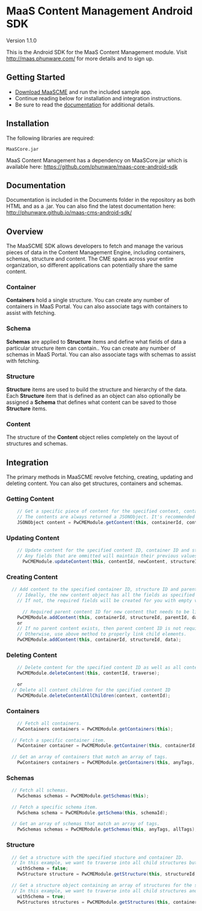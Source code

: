 MaaS Content Management Android SDK
================

Version 1.1.0

This is the Android SDK for the MaaS Content Management module. Visit http://maas.phunware.com/ for more details and to sign up.

Getting Started
---------------

- [Download MaaSCME](https://github.com/phunware/maas-cms-android-sdk/archive/master.zip) and run the included sample app.
- Continue reading below for installation and integration instructions.
- Be sure to read the [documentation](http://phunware.github.io/maas-cms-android-sdk/) for additional details.



Installation
------------

The following libraries are required:
````
MaaSCore.jar
````

MaaS Content Management has a dependency on MaaSCore.jar which is available here: https://github.com/phunware/maas-core-android-sdk


Documentation
------------

Documentation is included in the Documents folder in the repository as both HTML and as a .jar. You can also find the latest documentation here: http://phunware.github.io/maas-cms-android-sdk/



Overview
-----------

The MaaSCME SDK allows developers to fetch and manage the various pieces of data in the Content Management Engine, including containers, schemas, structure and content. The CME spans across your entire organization, so different applications can potentially share the same content.


### Container

**Containers** hold a single structure. You can create any number of containers in MaaS Portal. You can also associate tags with containers to assist with fetching.

### Schema

**Schemas** are applied to **Structure** items and define what fields of data a particular structure item can contain.. You can create any number of schemas in MaaS Portal. You can also associate tags with schemas to assist with fetching.

### Structure

**Structure** items are used to build the structure and hierarchy of the data. Each **Structure** item that is defined as an object can also optionally be assigned a **Schema** that defines what content can be saved to those **Structure** items.

### Content

The structure of the **Content** object relies completely on the layout of structures and schemas.



Integration
-----------

The primary methods in MaaSCME revolve fetching, creating, updating and deleting content. You can also get structures, containers and schemas.

### Getting Content

````java
	// Get a specific piece of content for the specified context, container ID and content ID. 
	// The contents are always returned a JSONObject. It's recommended that you parse the JSONObject into a model object.
    JSONObject content = PwCMEModule.getContent(this, containerId, contentId);

````

### Updating Content

````java
	// Update content for the specified content ID, container ID and structure ID. 
	// Any fields that are ommitted will maintain their previous values.
	  PwCMEModule.updateContent(this, contentId, newContent, structureId);
````

### Creating Content

````java
  // Add content to the specified container ID, structure ID and parent content ID. 
	// Ideally, the new content object has all the fields as specified by the structure and schema. 
	// If not, the required fields will be created for you with empty values.
	
	  // Required parent content ID for new content that needs to be link up to any dynamic children of a structure item. 
    PwCMEModule.addContent(this, containerId, structureId, parentId, data);
    or
    // If no parent content exists, then parent content ID is not required. 
    // Otherwise, use above method to properly link child elements.
    PwCMEModule.addContent(this, containerId, structureId, data);
````

### Deleting Content

````java
	// Delete content for the specified content ID as well as all content children.
    PwCMEModule.deleteContent(this, contentId, traverse);
    
    or
  // Delete all content children for the specified content ID
    PwCMEModule.deleteContentAllChildren(context, contentId);

````

### Containers

````java
	// Fetch all containers.
    PwContainers containers = PwCMEModule.getContainers(this);
    
  // Fetch a specific container item.
    PwContainer container = PwCMEModule.getContainer(this, containerId);
    
  // Get an array of containers that match an array of tags.
    PwContainers containers = PwCMEModule.getContainers(this, anyTags, allTags);

````

### Schemas

````java
  // Fetch all schemas.
    PwSchemas schemas = PwCMEModule.getSchemas(this);
    
  // Fetch a specific schema item.
    PwSchema schema = PwCMEModule.getSchema(this, schemaId);
    
  // Get an array of schemas that match an array of tags.
    PwSchemas schemas = PwCMEModule.getSchemas(this, anyTags, allTags);
````

### Structure

````java
  // Get a structure with the specified stucture and container ID. 
  // In this example, we want to traverse into all child structures but not include schema.
    withSchema = false;
    PwStructure structure = PwCMEModule.getStructure(this, structureId, containerId, depth, withSchema);
    
  // Get a structure object containing an array of structures for the specified container ID. 
  // In this example, we want to traverse into all child structures and include schema.
    withSchema = true;
    PwStructures structures = PwCMEModule.getStructures(this, containerId, depth, withSchema);
````
